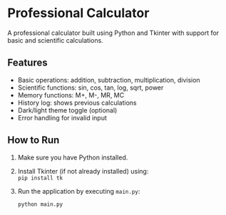 # Professional Calculator

A professional calculator built using Python and Tkinter with support for basic and scientific calculations.

## Features

- Basic operations: addition, subtraction, multiplication, division
- Scientific functions: sin, cos, tan, log, sqrt, power
- Memory functions: M+, M-, MR, MC
- History log: shows previous calculations
- Dark/light theme toggle (optional)
- Error handling for invalid input

## How to Run

1. Make sure you have Python installed.
2. Install Tkinter (if not already installed) using:  
   `pip install tk`
3. Run the application by executing `main.py`:

   ```bash
   python main.py
